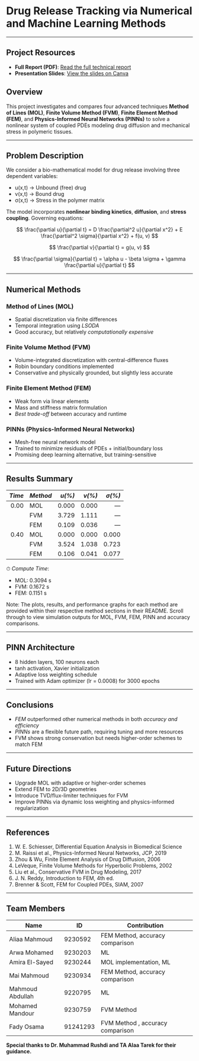 
# Drug Release Tracking via Numerical and Machine Learning Methods

---

##  Project Resources

*  **Full Report (PDF)**: [Read the full technical report](https://drive.google.com/file/d/1sjhQngD_V0-lfyJuTGpfvhyAA7eJTuBH/view?usp=sharing)
*  **Presentation Slides**: [View the slides on Canva](https://www.canva.com/design/DAGqlSWfstI/_3BSJV24NPG8SgkdEklldQ/edit?utm_content=DAGqlSWfstI&utm_campaign=designshare&utm_medium=link2&utm_source=sharebutton)





##  Overview

This project investigates and compares four advanced techniques **Method of Lines (MOL)**, **Finite Volume Method (FVM)**, **Finite Element Method (FEM)**, and **Physics-Informed Neural Networks (PINNs)** to solve a nonlinear system of coupled PDEs modeling drug diffusion and mechanical stress in polymeric tissues.

---

## Problem Description

We consider a bio-mathematical model for drug release involving three dependent variables:

- u(x,t) → Unbound (free) drug  
- v(x,t) → Bound drug  
- σ(x,t) → Stress in the polymer matrix  

The model incorporates **nonlinear binding kinetics**, **diffusion**, and **stress coupling**. Governing equations:

$$
\frac{\partial u}{\partial t} = D \frac{\partial^2 u}{\partial x^2} + E \frac{\partial^2 \sigma}{\partial x^2} + f(u, v)
$$

$$
\frac{\partial v}{\partial t} = g(u, v)
$$

$$
\frac{\partial \sigma}{\partial t} = \alpha u - \beta \sigma + \gamma \frac{\partial u}{\partial t}
$$

---

##  Numerical Methods

###  Method of Lines (MOL)
- Spatial discretization via finite differences  
- Temporal integration using *LSODA*  
- Good accuracy, but relatively *computationally expensive*

###  Finite Volume Method (FVM)
- Volume-integrated discretization with central-difference fluxes  
- Robin boundary conditions implemented  
- Conservative and physically grounded, but slightly less accurate

###  Finite Element Method (FEM)
- Weak form via linear elements  
- Mass and stiffness matrix formulation  
- *Best trade-off* between accuracy and runtime

###  PINNs (Physics-Informed Neural Networks)
- Mesh-free neural network model  
- Trained to minimize residuals of PDEs + initial/boundary loss  
- Promising deep learning alternative, but training-sensitive

---

##  Results Summary

| *Time* | *Method* | *u(%)* | *v(%)* | *σ(%)* |
|---------:|------------|---------:|---------:|---------:|
| 0.00     | MOL        | 0.000    | 0.000    | —        |
|          | FVM        | 3.729    | 1.111    | —        |
|          | FEM        | 0.109    | 0.036    | —        |
| 0.40     | MOL        | 0.000    | 0.000    | 0.000    |
|          | FVM        | 3.524    | 1.038    | 0.723    |
|          | FEM        | 0.106    | 0.041    | 0.077    |

⏱ *Compute Time*:
- MOL: 0.3094 s  
- FVM: 0.1672 s  
- FEM: 0.1151 s  

Note: The plots, results, and performance graphs for each method are provided within their respective method sections in their README. Scroll through to view simulation outputs for MOL, FVM, FEM, PINN and accuracy comparisons.

---

##  PINN Architecture

- 8 hidden layers, 100 neurons each  
- tanh activation, Xavier initialization  
- Adaptive loss weighting schedule  
- Trained with Adam optimizer (lr = 0.0008) for 3000 epochs  

---

##  Conclusions

- *FEM* outperformed other numerical methods in both *accuracy and efficiency*
- *PINNs* are a flexible future path, requiring tuning and more resources  
- FVM shows strong conservation but needs higher-order schemes to match FEM

---

##  Future Directions

- Upgrade MOL with adaptive or higher-order schemes  
- Extend FEM to 2D/3D geometries  
- Introduce TVD/flux-limiter techniques for FVM  
- Improve PINNs via dynamic loss weighting and physics-informed regularization

---

##  References

1. W. E. Schiesser, Differential Equation Analysis in Biomedical Science  
2. M. Raissi et al., Physics-Informed Neural Networks, JCP, 2019  
3. Zhou & Wu, Finite Element Analysis of Drug Diffusion, 2006  
4. LeVeque, Finite Volume Methods for Hyperbolic Problems, 2002  
5. Liu et al., Conservative FVM in Drug Modeling, 2017  
6. J. N. Reddy, Introduction to FEM, 4th ed.  
7. Brenner & Scott, FEM for Coupled PDEs, SIAM, 2007

---
##  Team Members
| Name              | ID           | Contribution                                      |
|-------------------|--------------|---------------------------------------------------|
| Aliaa Mahmoud     |    9230592   | FEM Method, accuracy comparison                   |
| Arwa Mohamed      |  9230203     | ML|
| Amira El-Sayed    |   9230244    | MOL implementation, ML                            |
| Mai Mahmoud       | 9230934      | FEM Method, accuracy comparison                   |
| Mahmoud Abdullah  |  9220795     | ML                                                 |
| Mohamed Mandour   |  9230759     | FVM Method                                      |
| Fady Osama        |  91241293    | FVM Method  , accuracy comparison                |

**Special thanks to Dr. Muhammad Rushdi and TA Alaa Tarek for their guidance.**
